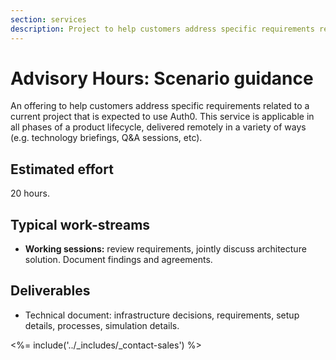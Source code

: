 ```yaml
---
section: services
description: Project to help customers address specific requirements related to a current project that is expected to use Auth0.
---
```


# Advisory Hours: Scenario guidance

An offering to help customers address specific requirements related to a current project that is expected to use Auth0. This service is applicable in all phases of a product lifecycle, delivered remotely in a variety of ways (e.g. technology briefings, Q&A sessions, etc).

## Estimated effort

20 hours.

## Typical work-streams

* **Working sessions:** review requirements, jointly discuss architecture solution. Document findings and agreements.

## Deliverables

* Technical document: infrastructure decisions, requirements, setup details, processes, simulation details.

<%= include('../_includes/_contact-sales') %>
